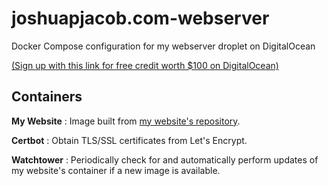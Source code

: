# joshuapjacob.com-webserver
Docker Compose configuration for my webserver droplet on DigitalOcean

[(Sign up with this link for free credit worth $100 on DigitalOcean)](https://m.do.co/c/d1712c8dc6f3)

## Containers

**My Website**
: Image built from [my website's repository](https://github.com/joshuapjacob/joshuapjacob.com).

**Certbot**
: Obtain TLS/SSL certificates from Let's Encrypt.

**Watchtower**
: Periodically check for and automatically perform updates of my website's container if a new image is available.
